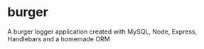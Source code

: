 # burger
 A burger logger application created with MySQL, Node, Express, Handlebars and a homemade ORM
